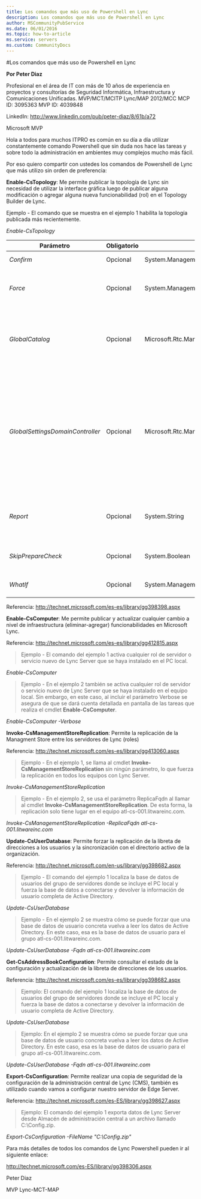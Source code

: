 ```yaml
---
title: Los comandos que más uso de Powershell en Lync
description: Los comandos que más uso de Powershell en Lync
author: MSCommunityPubService
ms.date: 06/01/2016
ms.topic: how-to-article
ms.service: servers
ms.custom: CommunityDocs
---
```









#Los comandos que más uso de Powershell en Lync



**Por Peter Diaz**

Profesional en el área de IT con más de 10 años de experiencia en
proyectos y consultorías de Seguridad Informática, Infraestructura y
Comunicaciones Unificadas. MVP/MCT/MCITP Lync/MAP 2012/MCC MCP ID:
3095363 MVP ID: 4039848

LinkedIn: <http://www.linkedin.com/pub/peter-diaz/8/61b/a72>

Microsoft MVP

Hola a todos para muchos ITPRO es común en su día a día utilizar
constantemente comando Powershell que sin duda nos hace las tareas y
sobre todo la administración en ambientes muy complejos mucho más fácil.

Por eso quiero compartir con ustedes los comandos de Powershell de Lync
que más utilizo sin orden de preferencia:

**Enable-CsTopology**: Me permite publicar la topología de Lync sin
necesidad de utilizar la interface gráfica luego de publicar alguna
modificación o agregar alguna nueva funcionabilidad (rol) en el Topology
Builder de Lync.

Ejemplo - El comando que se muestra en el ejemplo 1 habilita la
topología publicada más recientemente.

*Enable-CsTopology*

|Parámetro  |Obligatorio   |Tipo |Descripción|
|-----------|--------------|-----|-----------|
|*Confirm*               |           Opcional      |System.Management.Automation.SwitchParameter  | Se le pedirá confirmación antes de ejecutar el comando.|
|*Force*     |                       Opcional  |    System.Management.Automation.SwitchParameter   |Suprime la visualización de los mensajes de error que no sean graves y que puedan producirse al ejecutar el comando.|
|*GlobalCatalog*        |            Opcional    |  Microsoft.Rtc.Management.Deploy.Fqdn  |         Nombre de dominio completo (FQDN) de un servidor de catálogo global del dominio. Este parámetro no es obligatorio si ejecuta el cmdlet Enable-CsTopology en un equipo con una cuenta del dominio específico.|
|*GlobalSettingsDomainController*  | Opcional  |    Microsoft.Rtc.Management.Deploy.Fqdn     |      Nombre de dominio completo de un controlador de dominio donde se almacenan las configuraciones globales. Si la configuración global se almacena en el contenedor del sistema de Servicios de dominio de Active Directory, este parámetro debe hacer referencia al controlador de dominio raíz. Si la configuración global está almacenada en el contenedor de configuración, se puede usar cualquier controlador de dominio y omitir este parámetro.|
|*Report*            |               Opcional    |  System.String       |                           Le permite especificar una ruta de acceso para el archivo de registro creado cuando se ejecuta el cmdlet. Por ejemplo: -Report "C:\\Logs\\Enable\_Topology.html"|
|*SkipPrepareCheck*   |              Opcional  |    System.Boolean           |                      Si se establece en True (\$True), el cmdlet Enable-CsTopology omite la comprobación de preparación inicial.|
|*WhatIf*    |                      Opcional  |    System.Management.Automation.SwitchParameter   |Describe qué sucedería si se ejecutara el comando sin ejecutarlo realmente.|
  

Referencia: <http://technet.microsoft.com/es-es/library/gg398398.aspx>

**Enable-CsComputer**: Me permite publicar y actualizar cualquier cambio
a nivel de infraestructura (eliminar-agregar) funcionabilidades en
Microsoft Lync.

Referencia: <http://technet.microsoft.com/es-es/library/gg412815.aspx>

>Ejemplo - El comando del ejemplo 1 activa cualquier rol de servidor o
servicio nuevo de Lync Server que se haya instalado en el PC local.

*Enable-CsComputer*

>Ejemplo - En el ejemplo 2 también se activa cualquier rol de servidor o
servicio nuevo de Lync Server que se haya instalado en el equipo local.
Sin embargo, en este caso, al incluir el parámetro Verbose se asegura de
que se dará cuenta detallada en pantalla de las tareas que realiza el
cmdlet **Enable-CsComputer**.

*Enable-CsComputer -Verbose*

**Invoke-CsManagementStoreReplication**: Permite la replicación de la
Managment Store entre los servidores de Lync (roles)

Referencia: <http://technet.microsoft.com/es-es/library/gg413060.aspx>

>Ejemplo - En el ejemplo 1, se llama al cmdlet
**Invoke-CsManagementStoreReplication** sin ningún parámetro, lo que
fuerza la replicación en todos los equipos con Lync Server.

*Invoke-CsManagementStoreReplication*

>Ejemplo - En el ejemplo 2, se usa el parámetro ReplicaFqdn al llamar al
cmdlet **Invoke-CsManagementStoreReplication**. De esta forma, la
replicación solo tiene lugar en el equipo atl-cs-001.litwareinc.com.

*Invoke-CsManagementStoreReplication -ReplicaFqdn
atl-cs-001.litwareinc.com*

**Update-CsUserDatabase**: Permite forzar la replicación de la libreta
de direcciones a los usuarios y la sincronización con el directorio
activo de la organización.

Referencia: <http://technet.microsoft.com/en-us/library/gg398682.aspx>

>Ejemplo - El comando del ejemplo 1 localiza la base de datos de usuarios
del grupo de servidores donde se incluye el PC local y fuerza la base de
datos a conectarse y devolver la información de usuario completa de
Active Directory.

*Update-CsUserDatabase*

>Ejemplo - En el ejemplo 2 se muestra cómo se puede forzar que una base
de datos de usuario concreta vuelva a leer los datos de Active
Directory. En este caso, esa es la base de datos de usuario para el
grupo atl-cs-001.litwareinc.com.

*Update-CsUserDatabase -Fqdn atl-cs-001.litwareinc.com*

**Get-CsAddressBookConfiguration**: Permite consultar el estado de la
configuración y actualización de la libreta de direcciones de los
usuarios.

Referencia: <http://technet.microsoft.com/es-es/library/gg398682.aspx>

>Ejemplo: El comando del ejemplo 1 localiza la base de datos de usuarios
del grupo de servidores donde se incluye el PC local y fuerza la base de
datos a conectarse y devolver la información de usuario completa de
Active Directory.

*Update-CsUserDatabase*

>Ejemplo: En el ejemplo 2 se muestra cómo se puede forzar que una base de
datos de usuario concreta vuelva a leer los datos de Active Directory.
En este caso, esa es la base de datos de usuario para el grupo
atl-cs-001.litwareinc.com.

*Update-CsUserDatabase -Fqdn atl-cs-001.litwareinc.com*

**Export-CsConfiguration**: Permite realizar una copia de seguridad de
la configuración de la administración central de Lync (CMS), también es
utilizado cuando vamos a configurar nuestro servidor de Edge Server.

Referencia: <http://technet.microsoft.com/es-ES/library/gg398627.aspx>

>Ejemplo: El comando del ejemplo 1 exporta datos de Lync Server desde
Almacén de administración central a un archivo llamado C:\\Config.zip.

*Export-CsConfiguration -FileName "C:\\Config.zip"*

Para más detalles de todos los comandos de Lync Powershell pueden ir al
siguiente enlace:

<http://technet.microsoft.com/es-ES/library/gg398306.aspx>

Peter Diaz

MVP Lync-MCT-MAP


